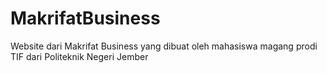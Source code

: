 # MakrifatBusiness
Website dari Makrifat Business yang dibuat oleh mahasiswa magang prodi TIF dari Politeknik Negeri Jember
